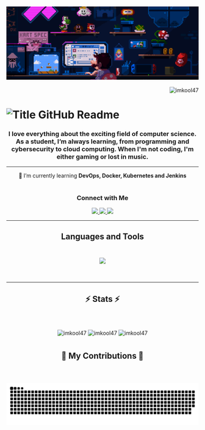 <h1> <img src="./assets/header-animation.gif" alt="Banner" align="center">
</h1>

<p align="right"> <img src="https://komarev.com/ghpvc/?username=imkool47&label=Profile%20views&color=0e75b6&style=flat" alt="imkool47" /> </p>

<h1 align="left">
    <img src="https://readme-typing-svg.herokuapp.com?font=Fira+Code&weight=800&size=35&duration=3000&pause=500&multiline=true&width=650&height=140&lines=%24+whoami;Hi+There!+%F0%9F%91%8B;I'm+Mukul" alt="Title GitHub Readme" />
</h1>
<h3 align="center">I love everything about the exciting field of computer science. As a student, I’m always learning, from programming and cybersecurity to cloud computing. When I'm not coding, I'm either gaming or lost in music.</h3>
<hr/>

<div align="center">
 🌱 I’m currently learning <strong>DevOps, Docker, Kubernetes and Jenkins</strong>
</div>

<h1> </h1>
<div align="center"> 
     <h3> Connect with Me </h3>
  <a href="mailto:mukul.kumar630gmail.com">
    <img src="https://img.shields.io/badge/Gmail-333333?style=for-the-badge&logo=gmail&logoColor=red" />
  </a>
  <a href="https://www.linkedin.com/in/mukul47" target="_blank">
    <img src="https://img.shields.io/badge/LinkedIn-0077B5?style=for-the-badge&logo=linkedin&logoColor=white" target="_blank" />
  </a>
  <a href="https://main--imkool.netlify.app/" target="_blank">
     <img src="https://img.shields.io/badge/Portfolio-FF5722?style=for-the-badge&logo=todoist&logoColor=white" target="_blank" /> <!-- sqlite, safari, google-chrome are other good icon options -->
  </a>
</div>

 <hr/>


<h2 align="center">Languages and Tools <br> <br/></h2>

<p align="center">
  <a href="https://skillicons.dev">
    <img src="https://skillicons.dev/icons?i=c,cpp,java,html,css,bootstrap,js,php,mysql,dotnet,cs,nodejs,react,kotlin,matlab,eclipse,androidstudio,figma,git,github,aws,kubernetes,docker,azure,gcp,heroku,cloudflare,netlify,vim,notion,arduino,linux,debian,kali,arch,ubuntu,mint,bash,powershell,opencv,py,pycharm,pytorch,vscode,ps" />
  </a>
</p>

<br/>
<hr/>

<h2 align="center">⚡ Stats ⚡<br> <br/> </h2>
<br>
<div align=center>
  <img width=412  src="https://github-readme-stats.vercel.app/api?username=imkool47&theme=blue-green&hide_border=false&include_all_commits=false&count_private=false" alt="imkool47" />

  <img width=325  src="https://github-readme-stats.vercel.app/api/top-langs/?username=imkool47&theme=blue-green&hide_border=false&include_all_commits=false&count_private=false&layout=compact" alt="imkool47" />

  <img width=412 align="center" src="https://github-readme-streak-stats.herokuapp.com/?user=imkool47&theme=blue-green&hide_border=false" alt="imkool47" style="vertical-align: top;" />
<br>
<h1></h1>
</div>

<div align="center">
  <h2>🐍 My Contributions 🐍 <br> <br/> </h2> 
  <br>
    <picture>
  <source
    media="(prefers-color-scheme: dark)"
    srcset="https://raw.githubusercontent.com/imkool47/imkool47/output/github-contribution-grid-snake-dark.svg"
  />
  <source
    media="(prefers-color-scheme: light)"
    srcset="https://raw.githubusercontent.com/imkool47/imkool47/output/github-contribution-grid-snake.svg"
  />
  <img
    alt="github contribution grid snake animation"
    src="https://raw.githubusercontent.com/imkool47/imkool47/output/github-contribution-grid-snake.svg"
  />
</picture>
<!--   <img alt="snake eating my contributions" src="https://raw.githubusercontent.com/imkool47/imkool47/output/github-contribution-grid-snake.svg" /> -->
  
  <br/><br/><br/>
</div>
